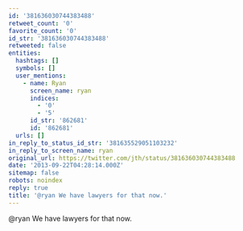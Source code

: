```yaml
---
id: '381636030744383488'
retweet_count: '0'
favorite_count: '0'
id_str: '381636030744383488'
retweeted: false
entities:
  hashtags: []
  symbols: []
  user_mentions:
    - name: Ryan
      screen_name: ryan
      indices:
        - '0'
        - '5'
      id_str: '862681'
      id: '862681'
  urls: []
in_reply_to_status_id_str: '381635529051103232'
in_reply_to_screen_name: ryan
original_url: https://twitter.com/jth/status/381636030744383488
date: '2013-09-22T04:28:14.000Z'
sitemap: false
robots: noindex
reply: true
title: '@ryan We have lawyers for that now.'
---
```


@ryan We have lawyers for that now.